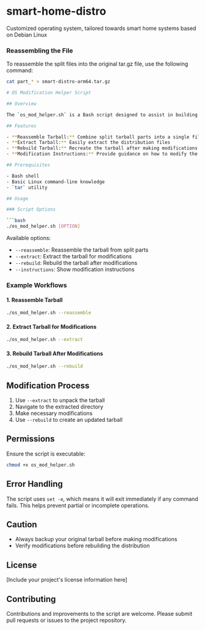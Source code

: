 # smart-home-distro
Customized operating system, tailored towards smart home systems based on Debian Linux


### Reassembling the File
To reassemble the split files into the original tar.gz file, use the following command:

```bash
cat part_* > smart-distro-arm64.tar.gz

# OS Modification Helper Script

## Overview

The `os_mod_helper.sh` is a Bash script designed to assist in building, extracting, and modifying the Smart Home Distro distribution tarball. This script provides a straightforward way to manage the distribution file and make necessary OS configuration changes.

## Features

- **Reassemble Tarball:** Combine split tarball parts into a single file
- **Extract Tarball:** Easily extract the distribution files
- **Rebuild Tarball:** Recreate the tarball after making modifications
- **Modification Instructions:** Provide guidance on how to modify the distribution

## Prerequisites

- Bash shell
- Basic Linux command-line knowledge
- `tar` utility

## Usage

### Script Options

```bash
./os_mod_helper.sh [OPTION]
```

Available options:

- `--reassemble`: Reassemble the tarball from split parts
- `--extract`: Extract the tarball for modifications
- `--rebuild`: Rebuild the tarball after modifications
- `--instructions`: Show modification instructions

### Example Workflows

#### 1. Reassemble Tarball
```bash
./os_mod_helper.sh --reassemble
```

#### 2. Extract Tarball for Modifications
```bash
./os_mod_helper.sh --extract
```

#### 3. Rebuild Tarball After Modifications
```bash
./os_mod_helper.sh --rebuild
```

## Modification Process

1. Use `--extract` to unpack the tarball
2. Navigate to the extracted directory
3. Make necessary modifications
4. Use `--rebuild` to create an updated tarball

## Permissions

Ensure the script is executable:
```bash
chmod +x os_mod_helper.sh
```

## Error Handling

The script uses `set -e`, which means it will exit immediately if any command fails. This helps prevent partial or incomplete operations.

## Caution

- Always backup your original tarball before making modifications
- Verify modifications before rebuilding the distribution

## License

[Include your project's license information here]

## Contributing

Contributions and improvements to the script are welcome. Please submit pull requests or issues to the project repository.
